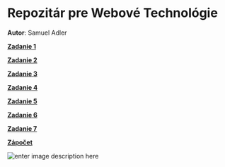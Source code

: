 
# Repozitár pre Webové Technológie

**Autor**: Samuel Adler</br>

**[Zadanie 1](https://github.com/mask1to/webtechZadania/tree/master/zadanie1)**

**[Zadanie 2](https://github.com/mask1to/webtechZadania/tree/master/zadanie2)**

**[Zadanie 3](https://github.com/mask1to/webtechZadania/tree/master/zadanie3)**

**[Zadanie 4](https://github.com/mask1to/webtechZadania/tree/master/zadanie4)**

**[Zadanie 5](https://github.com/mask1to/webtechZadania/tree/master/zadanie5)**

**[Zadanie 6](https://github.com/mask1to/webtechZadania/tree/master/zadanie6)**

**[Zadanie 7](https://github.com/mask1to/webtechZadania/tree/master/zadanie7)**

**[Zápočet](https://github.com/mask1to/webtechZadania/tree/master/zapocet)**

![enter image description here](https://i.imgflip.com/4g9xvr.jpg)



